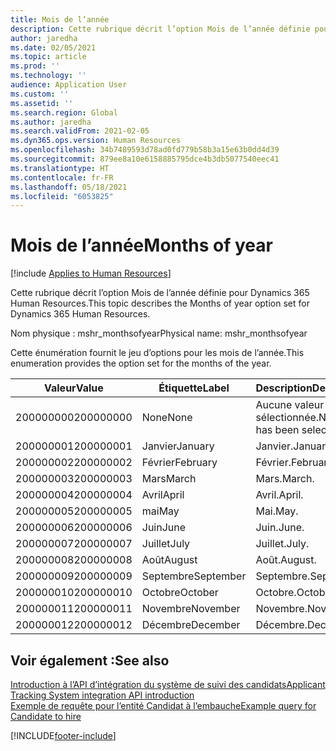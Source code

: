 ```yaml
---
title: Mois de l’année
description: Cette rubrique décrit l’option Mois de l’année définie pour Dynamics 365 Human Resources.
author: jaredha
ms.date: 02/05/2021
ms.topic: article
ms.prod: ''
ms.technology: ''
audience: Application User
ms.custom: ''
ms.assetid: ''
ms.search.region: Global
ms.author: jaredha
ms.search.validFrom: 2021-02-05
ms.dyn365.ops.version: Human Resources
ms.openlocfilehash: 34b7489593d78ad0fd779b58b3a15e63b0dd4d39
ms.sourcegitcommit: 879ee8a10e6158885795dce4b3db5077540eec41
ms.translationtype: HT
ms.contentlocale: fr-FR
ms.lasthandoff: 05/18/2021
ms.locfileid: "6053825"
---
```

# <a name="months-of-year"></a><span data-ttu-id="a1df3-103">Mois de l’année</span><span class="sxs-lookup"><span data-stu-id="a1df3-103">Months of year</span></span>

[!include [Applies to Human Resources](../includes/applies-to-hr.md)]

<span data-ttu-id="a1df3-104">Cette rubrique décrit l’option Mois de l’année définie pour Dynamics 365 Human Resources.</span><span class="sxs-lookup"><span data-stu-id="a1df3-104">This topic describes the Months of year option set for Dynamics 365 Human Resources.</span></span>

<span data-ttu-id="a1df3-105">Nom physique : mshr_monthsofyear</span><span class="sxs-lookup"><span data-stu-id="a1df3-105">Physical name: mshr_monthsofyear</span></span>

<span data-ttu-id="a1df3-106">Cette énumération fournit le jeu d’options pour les mois de l’année.</span><span class="sxs-lookup"><span data-stu-id="a1df3-106">This enumeration provides the option set for the months of the year.</span></span>

| <span data-ttu-id="a1df3-107">Valeur</span><span class="sxs-lookup"><span data-stu-id="a1df3-107">Value</span></span> | <span data-ttu-id="a1df3-108">Étiquette</span><span class="sxs-lookup"><span data-stu-id="a1df3-108">Label</span></span> | <span data-ttu-id="a1df3-109">Description</span><span class="sxs-lookup"><span data-stu-id="a1df3-109">Description</span></span> |
| --- | --- | --- |
| <span data-ttu-id="a1df3-110">200000000</span><span class="sxs-lookup"><span data-stu-id="a1df3-110">200000000</span></span> | <span data-ttu-id="a1df3-111">None</span><span class="sxs-lookup"><span data-stu-id="a1df3-111">None</span></span> | <span data-ttu-id="a1df3-112">Aucune valeur n’a été sélectionnée.</span><span class="sxs-lookup"><span data-stu-id="a1df3-112">No value has been selected.</span></span> |
| <span data-ttu-id="a1df3-113">200000001</span><span class="sxs-lookup"><span data-stu-id="a1df3-113">200000001</span></span> | <span data-ttu-id="a1df3-114">Janvier</span><span class="sxs-lookup"><span data-stu-id="a1df3-114">January</span></span> | <span data-ttu-id="a1df3-115">Janvier.</span><span class="sxs-lookup"><span data-stu-id="a1df3-115">January.</span></span> |
| <span data-ttu-id="a1df3-116">200000002</span><span class="sxs-lookup"><span data-stu-id="a1df3-116">200000002</span></span> | <span data-ttu-id="a1df3-117">Février</span><span class="sxs-lookup"><span data-stu-id="a1df3-117">February</span></span> | <span data-ttu-id="a1df3-118">Février.</span><span class="sxs-lookup"><span data-stu-id="a1df3-118">February.</span></span> |
| <span data-ttu-id="a1df3-119">200000003</span><span class="sxs-lookup"><span data-stu-id="a1df3-119">200000003</span></span> | <span data-ttu-id="a1df3-120">Mars</span><span class="sxs-lookup"><span data-stu-id="a1df3-120">March</span></span> | <span data-ttu-id="a1df3-121">Mars.</span><span class="sxs-lookup"><span data-stu-id="a1df3-121">March.</span></span> |
| <span data-ttu-id="a1df3-122">200000004</span><span class="sxs-lookup"><span data-stu-id="a1df3-122">200000004</span></span> | <span data-ttu-id="a1df3-123">Avril</span><span class="sxs-lookup"><span data-stu-id="a1df3-123">April</span></span> | <span data-ttu-id="a1df3-124">Avril.</span><span class="sxs-lookup"><span data-stu-id="a1df3-124">April.</span></span> |
| <span data-ttu-id="a1df3-125">200000005</span><span class="sxs-lookup"><span data-stu-id="a1df3-125">200000005</span></span> | <span data-ttu-id="a1df3-126">mai</span><span class="sxs-lookup"><span data-stu-id="a1df3-126">May</span></span> | <span data-ttu-id="a1df3-127">Mai.</span><span class="sxs-lookup"><span data-stu-id="a1df3-127">May.</span></span> |
| <span data-ttu-id="a1df3-128">200000006</span><span class="sxs-lookup"><span data-stu-id="a1df3-128">200000006</span></span> | <span data-ttu-id="a1df3-129">Juin</span><span class="sxs-lookup"><span data-stu-id="a1df3-129">June</span></span> | <span data-ttu-id="a1df3-130">Juin.</span><span class="sxs-lookup"><span data-stu-id="a1df3-130">June.</span></span> |
| <span data-ttu-id="a1df3-131">200000007</span><span class="sxs-lookup"><span data-stu-id="a1df3-131">200000007</span></span> | <span data-ttu-id="a1df3-132">Juillet</span><span class="sxs-lookup"><span data-stu-id="a1df3-132">July</span></span> | <span data-ttu-id="a1df3-133">Juillet.</span><span class="sxs-lookup"><span data-stu-id="a1df3-133">July.</span></span> |
| <span data-ttu-id="a1df3-134">200000008</span><span class="sxs-lookup"><span data-stu-id="a1df3-134">200000008</span></span> | <span data-ttu-id="a1df3-135">Août</span><span class="sxs-lookup"><span data-stu-id="a1df3-135">August</span></span> | <span data-ttu-id="a1df3-136">Août.</span><span class="sxs-lookup"><span data-stu-id="a1df3-136">August.</span></span> |
| <span data-ttu-id="a1df3-137">200000009</span><span class="sxs-lookup"><span data-stu-id="a1df3-137">200000009</span></span> | <span data-ttu-id="a1df3-138">Septembre</span><span class="sxs-lookup"><span data-stu-id="a1df3-138">September</span></span> | <span data-ttu-id="a1df3-139">Septembre.</span><span class="sxs-lookup"><span data-stu-id="a1df3-139">September.</span></span> |
| <span data-ttu-id="a1df3-140">200000010</span><span class="sxs-lookup"><span data-stu-id="a1df3-140">200000010</span></span> | <span data-ttu-id="a1df3-141">Octobre</span><span class="sxs-lookup"><span data-stu-id="a1df3-141">October</span></span> | <span data-ttu-id="a1df3-142">Octobre.</span><span class="sxs-lookup"><span data-stu-id="a1df3-142">October.</span></span> |
| <span data-ttu-id="a1df3-143">200000011</span><span class="sxs-lookup"><span data-stu-id="a1df3-143">200000011</span></span> | <span data-ttu-id="a1df3-144">Novembre</span><span class="sxs-lookup"><span data-stu-id="a1df3-144">November</span></span> | <span data-ttu-id="a1df3-145">Novembre.</span><span class="sxs-lookup"><span data-stu-id="a1df3-145">November.</span></span> |
| <span data-ttu-id="a1df3-146">200000012</span><span class="sxs-lookup"><span data-stu-id="a1df3-146">200000012</span></span> | <span data-ttu-id="a1df3-147">Décembre</span><span class="sxs-lookup"><span data-stu-id="a1df3-147">December</span></span> | <span data-ttu-id="a1df3-148">Décembre.</span><span class="sxs-lookup"><span data-stu-id="a1df3-148">December.</span></span> |

## <a name="see-also"></a><span data-ttu-id="a1df3-149">Voir également :</span><span class="sxs-lookup"><span data-stu-id="a1df3-149">See also</span></span>

[<span data-ttu-id="a1df3-150">Introduction à l’API d’intégration du système de suivi des candidats</span><span class="sxs-lookup"><span data-stu-id="a1df3-150">Applicant Tracking System integration API introduction</span></span>](hr-admin-integration-ats-api-introduction.md)<br>
[<span data-ttu-id="a1df3-151">Exemple de requête pour l’entité Candidat à l’embauche</span><span class="sxs-lookup"><span data-stu-id="a1df3-151">Example query for Candidate to hire</span></span>](hr-admin-integration-ats-api-candidate-to-hire-example-query.md)


[!INCLUDE[footer-include](../includes/footer-banner.md)]